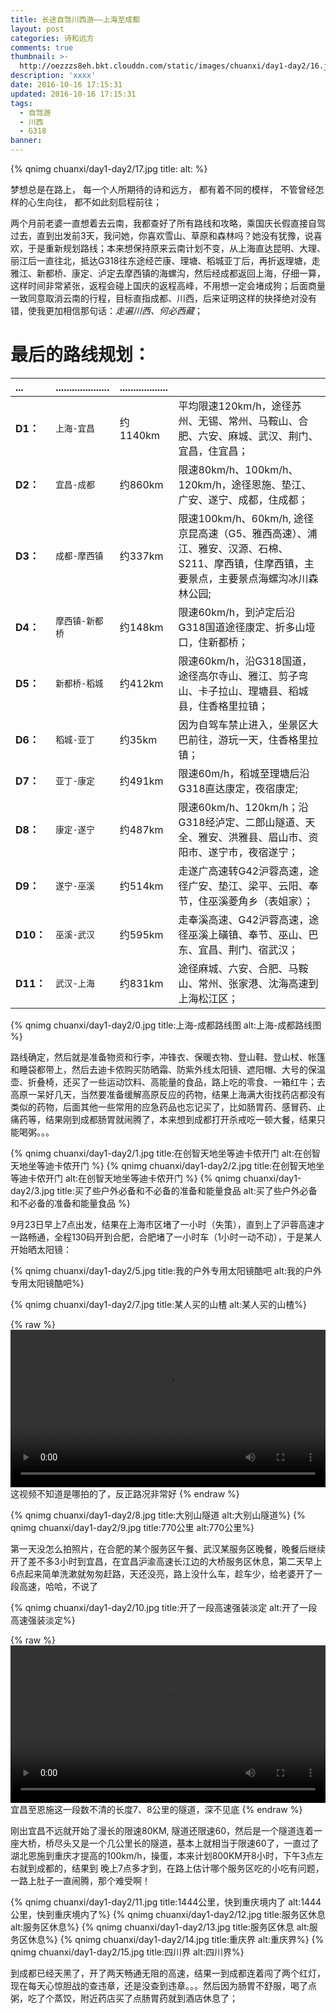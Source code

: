 ```yaml
---
title: 长途自驾川西游——上海至成都
layout: post
categories: 诗和远方
comments: true
thumbnail: >-
  http://oezzzs8eh.bkt.clouddn.com/static/images/chuanxi/day1-day2/16.jpg?imageView2/1/w/345/h/163
description: 'xxxx'
date: 2016-10-16 17:15:31
updated: 2016-10-16 17:15:31
tags: 
  - 自驾游
  - 川西
  - G318
banner:
---
```


{% qnimg chuanxi/day1-day2/17.jpg title: alt: %}

梦想总是在路上，
每一个人所期待的诗和远方，
都有着不同的模样，
不管曾经怎样的心生向往，
都不如此刻启程前往；

两个月前老婆一直想着去云南，我都查好了所有路线和攻略，乘国庆长假直接自驾过去，直到出发前3天，我问她，你喜欢雪山、草原和森林吗？她没有犹豫，说喜欢，于是重新规划路线；本来想保持原来云南计划不变，从上海直达昆明、大理、丽江后一直往北，抵达G318往东途经芒康、理塘、稻城亚丁后，再折返理塘，走雅江、新都桥、康定、泸定去摩西镇的海螺沟，然后经成都返回上海，仔细一算，这样时间非常紧张，返程会碰上国庆的返程高峰，不用想一定会堵成狗；后面商量一致同意取消云南的行程，目标直指成都、川西，后来证明这样的抉择绝对没有错，使我更加相信那句话：*走遍川西、何必西藏*；


# 最后的路线规划：

| ...        | .................... | .................. |     |
| :--------- | :-------------       | :-----             | :-- |
| **D1：**  | `上海-宜昌`    | 约1140km | 平均限速120km/h，途径苏州、无锡、常州、马鞍山、合肥、六安、麻城、武汉、荆门、宜昌，住宜昌； |
| **D2：**  | `宜昌-成都`    | 约860km  | 限速80km/h、100km/h、120km/h，途径恩施、垫江、广安、遂宁、成都，住成都； |
| **D3：**  | `成都-摩西镇`   | 约337km | 限速100km/h、60km/h, 途径京昆高速（G5、雅西高速）、浦江、雅安、汉源、石棉、S211、摩西镇，住摩西镇，主要景点，主要景点海螺沟冰川森林公园; |
| **D4：**  | `摩西镇-新都桥` | 约148km | 限速60km/h，到泸定后沿G318国道途径康定、折多山垭口，住新都桥；    |
| **D5：**  | `新都桥-稻城`   | 约412km | 限速60km/h，沿G318国道，途径高尔寺山、雅江、剪子弯山、卡子拉山、理塘县、稻城县，住香格里拉镇；    |
| **D6：**  | `稻城-亚丁`    | 约35km   | 因为自驾车禁止进入，坐景区大巴前往，游玩一天，住香格里拉镇；   |
| **D7：**  | `亚丁-康定`    | 约491km  | 限速60m/h，稻城至理塘后沿G318直达康定，夜宿康定; |
| **D8：**  | `康定-遂宁`    | 约487km  | 限速60km/h、120km/h；沿G318经泸定、二郎山隧道、天全、雅安、洪雅县、眉山市、资阳市、遂宁市，夜宿遂宁；   |
| **D9：**  | `遂宁-巫溪`    | 约514km  | 走遂广高速转G42沪蓉高速，途径广安、垫江、梁平、云阳、奉节，住巫溪菱角乡（表姐家）；   |
| **D10：** | `巫溪-武汉`    | 约595km  | 走奉溪高速、G42沪蓉高速，途径巫溪上磺镇、奉节、巫山、巴东、宜昌、荆门、宿武汉； |
| **D11：** | `武汉-上海`    | 约831km  | 途径麻城、六安、合肥、马鞍山、常州、张家港、沈海高速到上海松江区； |

{% qnimg chuanxi/day1-day2/0.jpg title:上海-成都路线图 alt:上海-成都路线图 %}

路线确定，然后就是准备物资和行李，冲锋衣、保暖衣物、登山鞋、登山杖、帐篷和睡袋都带上，然后去迪卡侬购买防晒霜、防紫外线太阳镜、遮阳帽、大号的保温壶、折叠椅，还买了一些运动饮料、高能量的食品，路上吃的零食、一箱红牛；去高原一呆好几天，当然要准备缓解高原反应的药物，结果上海满大街找药店都没有类似的药物，后面其他一些常用的应急药品也忘记买了，比如肠胃药、感冒药、止痛药等，结果刚到成都肠胃就闹腾了，本来想到成都打开杀戒吃一顿大餐，结果只能喝粥。。。

{% qnimg chuanxi/day1-day2/1.jpg title:在创智天地坐等迪卡侬开门 alt:在创智天地坐等迪卡侬开门 %}
{% qnimg chuanxi/day1-day2/2.jpg title:在创智天地坐等迪卡侬开门 alt:在创智天地坐等迪卡侬开门 %}
{% qnimg chuanxi/day1-day2/3.jpg title:买了些户外必备和不必备的准备和能量食品 alt:买了些户外必备和不必备的准备和能量食品 %}

9月23日早上7点出发，结果在上海市区堵了一小时（失策），直到上了沪蓉高速才一路畅通，全程130码开到合肥，合肥堵了一小时车（1小时一动不动），于是某人开始晒太阳镜：

{% qnimg chuanxi/day1-day2/5.jpg title:我的户外专用太阳镜酷吧 alt:我的户外专用太阳镜酷吧%}

{% qnimg chuanxi/day1-day2/7.jpg title:某人买的山楂 alt:某人买的山楂%}

{% raw %}
<video width="100%" controls="" src="http://oezzzs8eh.bkt.clouddn.com/static/images/chuanxi/day1-day2/20160925_072218.mp4"></video>
<span class="caption">这视频不知道是哪拍的了，反正路况非常好</span>
{% endraw %}

{% qnimg chuanxi/day1-day2/8.jpg title:大别山隧道 alt:大别山隧道%}
{% qnimg chuanxi/day1-day2/9.jpg title:770公里 alt:770公里%}

第一天没怎么拍照片，在合肥的某个服务区午餐、武汉某服务区晚餐，晚餐后继续开了差不多3小时到宜昌，在宜昌沪渝高速长江边的大桥服务区休息，第二天早上6点起来简单洗漱就匆匆赶路，天还没亮，路上没什么车，趁车少，给老婆开了一段高速，哈哈，不说了

{% qnimg chuanxi/day1-day2/10.jpg title:开了一段高速强装淡定 alt:开了一段高速强装淡定%}

{% raw %}
<video width="100%" controls="" src="http://oezzzs8eh.bkt.clouddn.com/static/images/chuanxi/day1-day2/20160929_032326.mp4"></video>
<span class="caption">宜昌至恩施这一段数不清的长度7、8公里的隧道，深不见底</span>
{% endraw %}

刚出宜昌不远就开始了漫长的限速80KM, 隧道还限速60，然后是一个隧道连着一座大桥，桥尽头又是一个几公里长的隧道，基本上就相当于限速60了，一直过了湖北恩施到重庆才提高的100km/h，操蛋，本来计划800KM开8小时，下午3点左右就到成都的，结果到
晚上7点多才到，在路上估计哪个服务区吃的小吃有问题，一路上肚子一直闹腾，那个难受啊！

{% qnimg chuanxi/day1-day2/11.jpg title:1444公里，快到重庆境内了 alt:1444公里，快到重庆境内了%}
{% qnimg chuanxi/day1-day2/12.jpg title:服务区休息 alt:服务区休息%}
{% qnimg chuanxi/day1-day2/13.jpg title:服务区休息 alt:服务区休息%}
{% qnimg chuanxi/day1-day2/14.jpg title:重庆界 alt:重庆界%}
{% qnimg chuanxi/day1-day2/15.jpg title:四川界 alt:四川界%}

到成都已经天黑了，开了两天畅通无阻的高速，结果一到成都连着闯了两个红灯，现在每天心惊胆战的查违章，还是没查到违章。。。然后因为肠胃不舒服，喝了点粥，吃了个蒸饺，附近药店买了点肠胃药就到酒店休息了；




